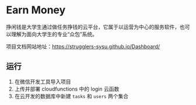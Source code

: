 # Earn Money

挣闲钱是大学生通过做任务挣钱的云平台，它属于以运营为中心的服务软件，也可以理解为面向大学生的专业“众包”系统。

项目文档网站地址：https://strugglers-sysu.github.io/Dashboard/

## 运行

1. 在微信开发工具导入项目
2. 上传并部署 cloudfunctions 中的 login 云函数
3. 在云开发的数据库中新建 `tasks` 和 `users` 两个集合
